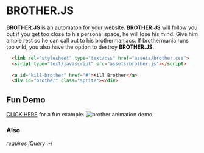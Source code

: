 BROTHER.JS
==========
**BROTHER.JS** is an automaton for your website. **BROTHER.JS** will follow you but if you get too close to his personal space, he will lose his mind. Give him ample rest so he can call out to his brothermaniacs. If brothermania runs too wild, you also have the option to destroy **BROTHER.JS**.

```html
  <link rel="stylesheet" type="text/css" href="assets/brother.css">
  <script type="text/javascript" src="assets/brother.js"></script>
  
  <a id="kill-brother" href="#">Kill Brother</a>
  <div id="brother" class="sprite"></div>
```
Fun Demo
--------
[CLICK HERE](http://keithpops.github.io/brotherjs/) for a fun example.
![brother animation demo](http://static.tumblr.com/v713go9/3L4mrgczu/hogantest2.gif)

### Also
*requires jQuery* :-/